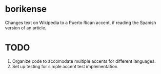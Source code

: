 # borikense
Changes text on Wikipedia to a Puerto Rican accent, if reading the Spanish version of an article.


# TODO

1. Organize code to accomodate multiple accents for different languages.
2. Set up testing for simple accent test implementation.
